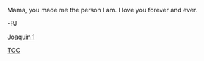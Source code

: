Mama, you made me the person I am. I love you forever and ever.

-PJ


[Joaquin 1](https://pebreo.github.io/begin/joaquin-part1.html)

[TOC](https://pebreo.github.io/begin)
